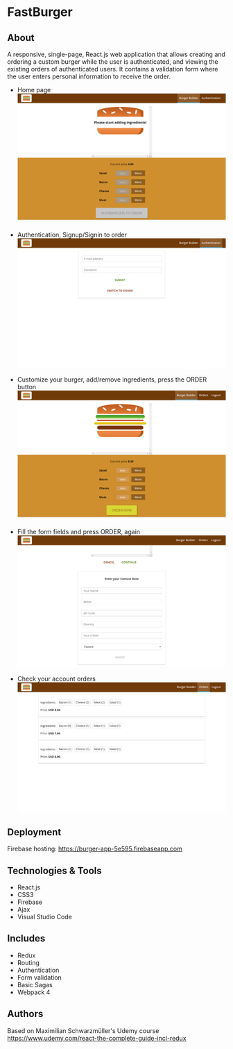 # FastBurger

## About 

A responsive, single-page, React.js web application that allows creating and ordering a custom burger while the user is authenticated, and viewing the existing orders of authenticated users. It contains a validation form where the user enters personal information to receive the order. 

- Home page
![](git-images/1.PNG)

- Authentication, Signup/Signin to order
![](git-images/2.PNG)

- Customize your burger, add/remove ingredients, press the ORDER button
![](git-images/3.PNG)

- Fill the form fields and press ORDER, again
![](git-images/4.PNG)

- Check your account orders
![](git-images/5.PNG)

## Deployment

Firebase hosting: https://burger-app-5e595.firebaseapp.com

## Technologies & Tools

- React.js
- CSS3
- Firebase 
- Ajax
- Visual Studio Code 

## Includes

- Redux
- Routing
- Authentication
- Form validation
- Basic Sagas
- Webpack 4

## Authors

Based on Maximilian Schwarzmüller's Udemy course https://www.udemy.com/react-the-complete-guide-incl-redux

